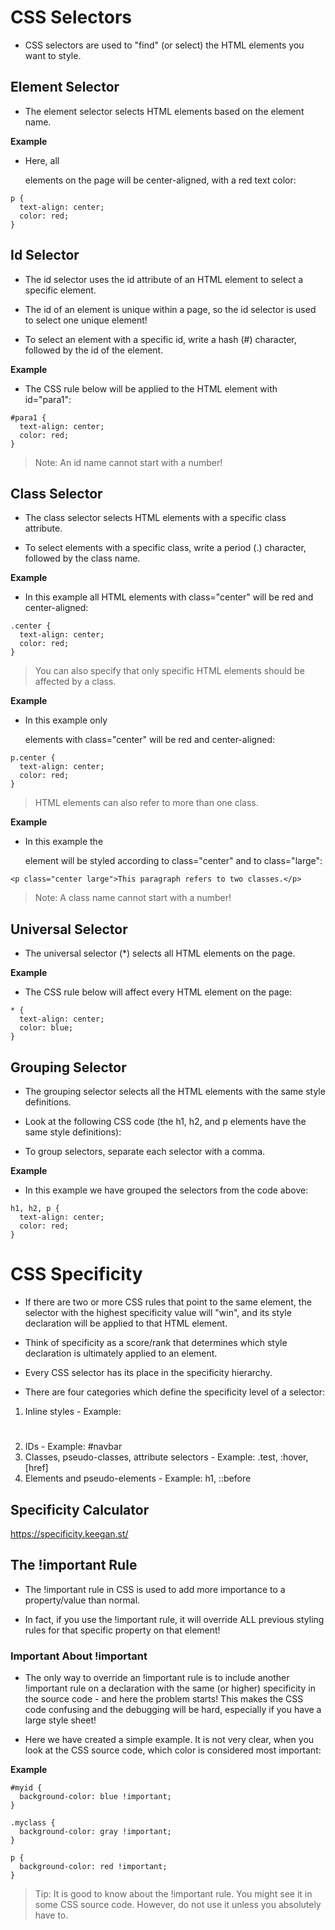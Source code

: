 # CSS Selectors

- CSS selectors are used to "find" (or select) the HTML elements you want to style.

## Element Selector

- The element selector selects HTML elements based on the element name.

**Example**

- Here, all <p> elements on the page will be center-aligned, with a red text color:

```
p {
  text-align: center;
  color: red;
}
```

## Id Selector

- The id selector uses the id attribute of an HTML element to select a specific element.

- The id of an element is unique within a page, so the id selector is used to select one unique element!

- To select an element with a specific id, write a hash (#) character, followed by the id of the element.

**Example**

- The CSS rule below will be applied to the HTML element with id="para1":

```
#para1 {
  text-align: center;
  color: red;
}
```

> Note: An id name cannot start with a number!

## Class Selector

- The class selector selects HTML elements with a specific class attribute.

- To select elements with a specific class, write a period (.) character, followed by the class name.

**Example**

- In this example all HTML elements with class="center" will be red and center-aligned:

```
.center {
  text-align: center;
  color: red;
}
```

> You can also specify that only specific HTML elements should be affected by a class.

**Example**

- In this example only <p> elements with class="center" will be red and center-aligned:

```
p.center {
  text-align: center;
  color: red;
}
```

> HTML elements can also refer to more than one class.

**Example**

- In this example the <p> element will be styled according to class="center" and to class="large":

```
<p class="center large">This paragraph refers to two classes.</p>
```

> Note: A class name cannot start with a number!

## Universal Selector

- The universal selector (\*) selects all HTML elements on the page.

**Example**

- The CSS rule below will affect every HTML element on the page:

```
* {
  text-align: center;
  color: blue;
}
```

## Grouping Selector

- The grouping selector selects all the HTML elements with the same style definitions.

- Look at the following CSS code (the h1, h2, and p elements have the same style definitions):

- To group selectors, separate each selector with a comma.

**Example**

- In this example we have grouped the selectors from the code above:

```
h1, h2, p {
  text-align: center;
  color: red;
}
```

# CSS Specificity

- If there are two or more CSS rules that point to the same element, the selector with the highest specificity value will "win", and its style declaration will be applied to that HTML element.

- Think of specificity as a score/rank that determines which style declaration is ultimately applied to an element.

- Every CSS selector has its place in the specificity hierarchy.

- There are four categories which define the specificity level of a selector:

1. Inline styles - Example: <h1 style="color: pink;">
2. IDs - Example: #navbar
3. Classes, pseudo-classes, attribute selectors - Example: .test, :hover, [href]
4. Elements and pseudo-elements - Example: h1, ::before

## Specificity Calculator

https://specificity.keegan.st/

## The !important Rule

- The !important rule in CSS is used to add more importance to a property/value than normal.

- In fact, if you use the !important rule, it will override ALL previous styling rules for that specific property on that element!

### Important About !important

- The only way to override an !important rule is to include another !important rule on a declaration with the same (or higher) specificity in the source code - and here the problem starts! This makes the CSS code confusing and the debugging will be hard, especially if you have a large style sheet!

- Here we have created a simple example. It is not very clear, when you look at the CSS source code, which color is considered most important:

**Example**

```
#myid {
  background-color: blue !important;
}

.myclass {
  background-color: gray !important;
}

p {
  background-color: red !important;
}
```

> Tip: It is good to know about the !important rule. You might see it in some CSS source code. However, do not use it unless you absolutely have to.
